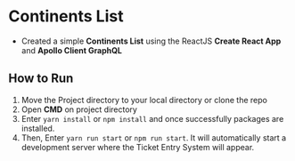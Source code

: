 # Continents List

- Created a simple **Continents List** using the ReactJS **Create React App** and **Apollo Client GraphQL**

## How to Run

1. Move the Project directory to your local directory or clone the repo
2. Open **CMD** on project directory
3. Enter `yarn install` or `npm install` and once successfully packages are installed.
4. Then, Enter `yarn run start` or `npm run start`. It will automatically start a development server where the Ticket Entry System will appear.
